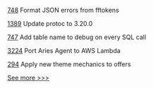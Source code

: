 
[748](https://github.com/hyperledger/firefly/pull/748) Format JSON errors from fftokens

[1389](https://github.com/hyperledger/grid/pull/1389) Update protoc to 3.20.0

[747](https://github.com/hyperledger/firefly/pull/747) Add table name to debug on every SQL call

[3224](https://github.com/hyperledger/aries-framework-go/pull/3224) Port Aries Agent to AWS Lambda

[294](https://github.com/hyperledger/aries-mobile-agent-react-native/pull/294) Apply new theme mechanics to offers


[See more >>>](https://start-here.hyperledger.org/pull-requests)
